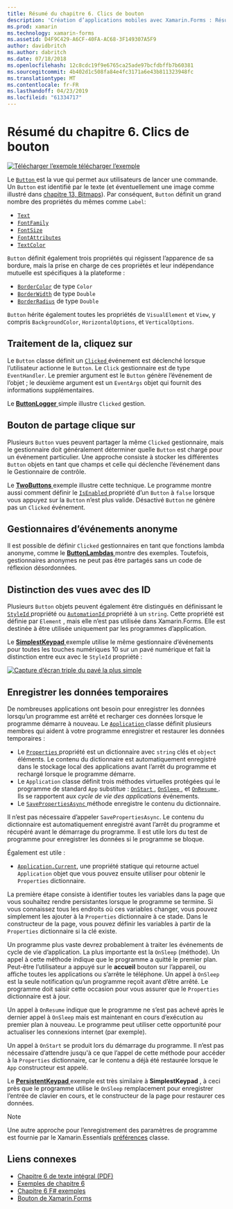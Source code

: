 ```yaml
---
title: Résumé du chapitre 6. Clics de bouton
description: 'Création d’applications mobiles avec Xamarin.Forms : Résumé du chapitre 6. Clics de bouton'
ms.prod: xamarin
ms.technology: xamarin-forms
ms.assetid: D4F9C429-A6CF-40FA-AC68-3F149307A5F9
author: davidbritch
ms.author: dabritch
ms.date: 07/18/2018
ms.openlocfilehash: 12c8cdc19f9e6765ca25ade97bcfdbffb7b60381
ms.sourcegitcommit: 4b402d1c508fa84e4fc3171a6e43b811323948fc
ms.translationtype: MT
ms.contentlocale: fr-FR
ms.lasthandoff: 04/23/2019
ms.locfileid: "61334717"
---
```

# <a name="summary-of-chapter-6-button-clicks"></a>Résumé du chapitre 6. Clics de bouton

[![Télécharger l’exemple](~/media/shared/download.png) télécharger l’exemple](https://github.com/xamarin/xamarin-forms-book-samples/tree/master/Chapter06)

Le [ `Button` ](xref:Xamarin.Forms.Button) est la vue qui permet aux utilisateurs de lancer une commande. Un `Button` est identifié par le texte (et éventuellement une image comme illustré dans [chapitre 13, Bitmaps](chapter13.md)). Par conséquent, `Button` définit un grand nombre des propriétés du mêmes comme `Label`:

- [`Text`](xref:Xamarin.Forms.Button.Text)
- [`FontFamily`](xref:Xamarin.Forms.Button.FontFamily)
- [`FontSize`](xref:Xamarin.Forms.Button.FontSize)
- [`FontAttributes`](xref:Xamarin.Forms.Button.FontAttributes)
- [`TextColor`](xref:Xamarin.Forms.Button.TextColor)

`Button` définit également trois propriétés qui régissent l’apparence de sa bordure, mais la prise en charge de ces propriétés et leur indépendance mutuelle est spécifiques à la plateforme :

- [`BorderColor`](xref:Xamarin.Forms.Button.BorderColor) de type `Color`
- [`BorderWidth`](xref:Xamarin.Forms.Button.BorderWidth) de type `Double`
- [`BorderRadius`](xref:Xamarin.Forms.Button.BorderRadius) de type `Double`

`Button` hérite également toutes les propriétés de `VisualElement` et `View`, y compris `BackgroundColor`, `HorizontalOptions`, et `VerticalOptions`.

## <a name="processing-the-click"></a>Traitement de la, cliquez sur

Le `Button` classe définit un [ `Clicked` ](xref:Xamarin.Forms.Button.Clicked) événement est déclenché lorsque l’utilisateur actionne le `Button`. Le `Click` gestionnaire est de type `EventHandler`. Le premier argument est le `Button` génère l’événement de l’objet ; le deuxième argument est un `EventArgs` objet qui fournit des informations supplémentaires.

Le [ **ButtonLogger** ](https://github.com/xamarin/xamarin-forms-book-samples/tree/master/Chapter06/ButtonLogger) simple illustre `Clicked` gestion.

## <a name="sharing-button-clicks"></a>Bouton de partage clique sur

Plusieurs `Button` vues peuvent partager la même `Clicked` gestionnaire, mais le gestionnaire doit généralement déterminer quelle `Button` est chargé pour un événement particulier. Une approche consiste à stocker les différentes `Button` objets en tant que champs et celle qui déclenche l’événement dans le Gestionnaire de contrôle.

Le [ **TwoButtons** ](https://github.com/xamarin/xamarin-forms-book-samples/tree/master/Chapter06/TwoButtons) exemple illustre cette technique. Le programme montre aussi comment définir le [ `IsEnabled` ](xref:Xamarin.Forms.VisualElement.IsEnabled) propriété d’un `Button` à `false` lorsque vous appuyez sur la `Button` n’est plus valide. Désactivé `Button` ne génère pas un `Clicked` événement.

## <a name="anonymous-event-handlers"></a>Gestionnaires d’événements anonyme

Il est possible de définir `Clicked` gestionnaires en tant que fonctions lambda anonyme, comme le [ **ButtonLambdas** ](https://github.com/xamarin/xamarin-forms-book-samples/tree/master/Chapter06/ButtonLambdas) montre des exemples. Toutefois, gestionnaires anonymes ne peut pas être partagés sans un code de réflexion désordonnées.

## <a name="distinguishing-views-with-ids"></a>Distinction des vues avec des ID

Plusieurs `Button` objets peuvent également être distingués en définissant le [ `StyleId` ](xref:Xamarin.Forms.Element.StyleId) propriété ou [ `AutomationId` ](xref:Xamarin.Forms.Element.AutomationId) propriété à un `string`. Cette propriété est définie par `Element` , mais elle n’est pas utilisée dans Xamarin.Forms. Elle est destinée à être utilisée uniquement par les programmes d’application.

Le [ **SimplestKeypad** ](https://github.com/xamarin/xamarin-forms-book-samples/tree/master/Chapter06/SimplestKeypad) exemple utilise le même gestionnaire d’événements pour toutes les touches numériques 10 sur un pavé numérique et fait la distinction entre eux avec le `StyleId` propriété :

[![Capture d’écran triple du pavé la plus simple](images/ch06fg04-small.png "calculatrice")](images/ch06fg04-large.png#lightbox "calculatrice")

## <a name="saving-transient-data"></a>Enregistrer les données temporaires

De nombreuses applications ont besoin pour enregistrer les données lorsqu’un programme est arrêté et recharger ces données lorsque le programme démarre à nouveau. Le [ `Application` ](xref:Xamarin.Forms.Application) classe définit plusieurs membres qui aident à votre programme enregistrer et restaurer les données temporaires :

- Le [ `Properties` ](xref:Xamarin.Forms.Application.Properties) propriété est un dictionnaire avec `string` clés et `object` éléments. Le contenu du dictionnaire est automatiquement enregistré dans le stockage local des applications avant l’arrêt du programme et rechargé lorsque le programme démarre.
- Le `Application` classe définit trois méthodes virtuelles protégées qui le programme de standard `App` substitue : [ `OnStart` ](xref:Xamarin.Forms.Application.OnStart), [ `OnSleep` ](xref:Xamarin.Forms.Application.OnSleep), et [ `OnResume` ](xref:Xamarin.Forms.Application.OnResume). Ils se rapportent aux *cycle de vie des applications* événements.
- Le [ `SavePropertiesAsync` ](xref:Xamarin.Forms.Application.SavePropertiesAsync) méthode enregistre le contenu du dictionnaire.

Il n’est pas nécessaire d’appeler `SavePropertiesAsync`. Le contenu du dictionnaire est automatiquement enregistré avant l’arrêt du programme et récupéré avant le démarrage du programme. Il est utile lors du test de programme pour enregistrer les données si le programme se bloque.

Également est utile :

- [`Application.Current`](xref:Xamarin.Forms.Application.Current), une propriété statique qui retourne actuel `Application` objet que vous pouvez ensuite utiliser pour obtenir le `Properties` dictionnaire.

La première étape consiste à identifier toutes les variables dans la page que vous souhaitez rendre persistantes lorsque le programme se termine. Si vous connaissez tous les endroits où ces variables changer, vous pouvez simplement les ajouter à la `Properties` dictionnaire à ce stade. Dans le constructeur de la page, vous pouvez définir les variables à partir de la `Properties` dictionnaire si la clé existe.

Un programme plus vaste devrez probablement à traiter les événements de cycle de vie d’application. La plus importante est la `OnSleep` (méthode). Un appel à cette méthode indique que le programme a quitté le premier plan. Peut-être l’utilisateur a appuyé sur le **accueil** bouton sur l’appareil, ou affiche toutes les applications ou s’arrête le téléphone. Un appel à `OnSleep` est la seule notification qu’un programme reçoit avant d’être arrêté. Le programme doit saisir cette occasion pour vous assurer que le `Properties` dictionnaire est à jour.

Un appel à `OnResume` indique que le programme ne s’est pas achevé après le dernier appel à `OnSleep` mais est maintenant en cours d’exécution au premier plan à nouveau. Le programme peut utiliser cette opportunité pour actualiser les connexions internet (par exemple).

Un appel à `OnStart` se produit lors du démarrage du programme. Il n’est pas nécessaire d’attendre jusqu'à ce que l’appel de cette méthode pour accéder à la `Properties` dictionnaire, car le contenu a déjà été restaurée lorsque le `App` constructeur est appelé.

Le [ **PersistentKeypad** ](https://github.com/xamarin/xamarin-forms-book-samples/tree/master/Chapter06/PersistentKeypad) exemple est très similaire à **SimplestKeypad** , à ceci près que le programme utilise le `OnSleep` remplacement pour enregistrer l’entrée de clavier en cours, et le constructeur de la page pour restaurer ces données.

> [!NOTE]
> Une autre approche pour l’enregistrement des paramètres de programme est fournie par le Xamarin.Essentials [préférences](~/essentials/preferences.md) classe.

## <a name="related-links"></a>Liens connexes

- [Chapitre 6 de texte intégral (PDF)](https://download.xamarin.com/developer/xamarin-forms-book/XamarinFormsBook-Ch06-Apr2016.pdf)
- [Exemples de chapitre 6](https://github.com/xamarin/xamarin-forms-book-samples/tree/master/Chapter06)
- [Chapitre 6 F# exemples](https://github.com/xamarin/xamarin-forms-book-samples/tree/master/Chapter06/FS)
- [Bouton de Xamarin.Forms](~/xamarin-forms/user-interface/button.md)
